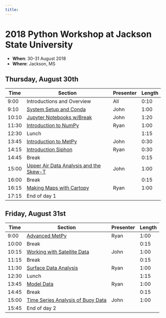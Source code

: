 ```yaml
---
title:
---
```

# 2018 Python Workshop at Jackson State University

- **When**: 30-31 August 2018
- **Where**: Jackson, MS

## Thursday, August 30th

|  Time | Section                                      | Presenter   | Length |
|-------|----------------------------------------------|-------------|--------|
|  9:00 | Introductions and Overview                   | All         |  0:10  |
|  9:10 | [System Setup and Conda](https://github.com/Unidata/unidata-python-workshop/blob/master/presentations/10_Minutes_to_Conda.pdf)                       | John        |  1:00  |
| 10:10 | [Jupyter Notebooks w/Break](https://github.com/Unidata/unidata-python-workshop/blob/master/notebooks/Jupyter_Notebooks/Jupyter%20Notebooks%20Introduction.ipynb)                            | John        |  1:20  |
| 11:30 | [Introduction to NumPy](https://github.com/Unidata/unidata-python-workshop/blob/master/notebooks/NumPy/Numpy%20Basics.ipynb)                        | Ryan        |  1:00  |
| 12:30 | Lunch                                        |             |  1:15  |
| 13:45 | [Introduction to MetPy](https://github.com/Unidata/unidata-python-workshop/blob/master/notebooks/Metpy_Introduction/Introduction%20to%20MetPy.ipynb)                        | John        |  0:30  |
| 14:15 | [Introduction Siphon](https://github.com/Unidata/unidata-python-workshop/blob/master/notebooks/Siphon/Siphon%20Overview.ipynb)                          | Ryan        |  0:30  |
| 14:45 | Break                                        |             |  0:15  |
| 15:00 | [Upper Air Data Analysis and the Skew-T](https://github.com/Unidata/unidata-python-workshop/tree/master/notebooks/Skew_T)       | John         |  1:00  |
| 16:00 | Break                                        |             |  0:15  |
| 16:15 | [Making Maps with Cartopy](https://github.com/Unidata/unidata-python-workshop/blob/master/notebooks/CartoPy/CartoPy.ipynb)                     | Ryan        |  1:00  |
| 17:15 | End of day 1                                 |             |        |

## Friday, August 31st

|  Time | Section                                      | Presenter   | Length |
|-------|----------------------------------------------|-------------|--------|
|  9:00 | [Advanced MetPy](https://github.com/Unidata/unidata-python-workshop/blob/master/notebooks/MetPy_Advanced/Isentropic%20Analysis.ipynb)                               | Ryan        |  1:00  |
| 10:00 | Break                                        |             |  0:15  |
| 10:15 | [Working with Satellite Data](https://github.com/Unidata/unidata-python-workshop/blob/master/notebooks/Satellite_Data/Working%20with%20Satellite%20Data.ipynb)                  | John        |  1:00  |
| 11:15 | Break                                        |             |  0:15  |
| 11:30 | [Surface Data Analysis](https://github.com/Unidata/unidata-python-workshop/blob/master/notebooks/Surface_Data/Surface%20Data%20with%20Siphon%20and%20MetPy.ipynb)                        | Ryan        |  1:00  |
| 12:30 | Lunch                                        |             |  1:15  |  
| 13:45 | [Model Data](https://github.com/Unidata/unidata-python-workshop/blob/master/notebooks/Model_Output/Downloading%20model%20fields%20with%20NCSS.ipynb)                                   | Ryan        |  1:00  |
| 14:45 | Break                                        |             |  0:15  |
| 15:00 | [Time Series Analysis of Buoy Data](https://github.com/Unidata/unidata-python-workshop/blob/master/notebooks/Time_Series/Basic%20Time%20Series%20Plotting.ipynb)            | John      |  1:00  |
| 15:45 | End of day 2                                 |             |        |
